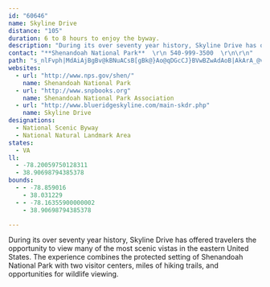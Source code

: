 ```yaml
---
id: "60646"
name: Skyline Drive
distance: "105"
duration: 6 to 8 hours to enjoy the byway.
description: "During its over seventy year history, Skyline Drive has offered travelers the opportunity to view many of the most scenic vistas in the eastern United States. The experience combines the protected setting of Shenandoah National Park with two visitor centers, miles of hiking trails, and opportunities for wildlife viewing."
contact: "**Shenandoah National Park**  \r\n 540-999-3500  \r\n\r\n"
path: "s_nlFvph|MdAiAjBgBv@kBNuACsB[gBk@}Ao@qDGcCJ}BVwBZwAdAoB|AkArA_@vGm@pMkBvA[jAk@pEsD`DsBxCaAzCc@zC?rBPxA^xClA`LnGjFdBn@l@|B~EnCdEz@hBvApDDj@Kx@S^[Lm@?i@YyB_CuAeAgBs@sBg@k@EqALeE~A}B~As@`Au@dBsArEYtB?dBZdCd@dAj@~@h@f@~@d@~@RbA?z@MvDiAbAOx@DhA`@x@~@h@rANdAJhEVjAhF`KbE~GlD`FhAp@x@FlC?bALn@\\xEfDpCdAtCZrFKp@Bn@Rh@l@Pj@Lr@NdFPr@f@z@z@|@l@^xEnBlA\\|BJtAWvAy@dAwAhBqEfKc`@vAmChA_BhDyC|C{AtM_ErCm@fCWtBGbDNrBp@fCxAvMfLlAr@rD~A|AjAxAlBbHbLr@l@n@Pr@AhEkAnCJfAEvD_CfG_B~C_CpAo@bK}BlHiE|@Yx@KnBDhATjHjEbCdApG`AhA^nD~AxADr@Qh@[rFkGrCeClAs@rBu@zLqBd@Y^e@LSNeAIuAWq@eF{ISw@I{Ab@gDpHcd@NcDOiBg@{Ak@eAsAaByBwBcGiD{Ag@iDw@kAaAc@eAo@eCiB{I]mBAcANgAj@y@b@Sr@EnF\\nEr@p@Rx@f@|CjDhA`AjAd@fAJnAKlAYvL_ErD{@|Dq@bAg@n@eA\\kAn@aDJ_B?_GX}AfH_On@{AR_ANyB?sEN{C^eE^aBr@_AtEaCdCsCd@]hA]lDMn@Mx@e@|@_B~BmFbDaD|@uAZkAlAsJd@uBbAkBbDyChAw@n@Sx@Gl@F~D~A|F|Ad@X\\l@^dBXbIR|Ad@bA|BjCh@vA@xB[bDCdA?j@LfAhAzCxD~HhArCR`BFlFL|ANdAh@hAx@v@fBt@vNlClCt@hAz@|CtE`Ap@hARjGGrBRr@At@WlCkBh@UbEo@n@[b@q@Pu@Q_GDmBnBiMbAeE\\q@`@g@|@e@~@GxAd@n@r@f@tAn@jDZ~C|@hEn@jAtC`AfAv@Tl@fB`Lj@rArBzCtAbArAl@dG~A~@d@n@j@t@rA^lApAvHx@|B`@z@rLtQdApBX~@DxBo@bH?x@Hv@`@fAbCfCl@x@Rj@dAtEb@rAz@dAv@j@`OlIzFrDrBtBf]dl@hChD`DlDhBjCTp@^`B|@nIj@dBfBvCtAfBbFfJlBrB`HvFfAjAdBdCdKpPnCdEt@p@bF`CfC~AfBxB~@nCPjALrDE~FM~@Uf@m@l@yEjBsAdA_AzAcB`Eo@lB_AdEc@lB[|BMnDHxARzA~@vChBfEnAzBlCxD|BpBbFz@z@XdAn@tAzAn@dAb@nAf@xD?~CaA`FaBdEa@xAOx@?rAJr@r@dBh@r@|GxGvItMlCnClBdAfJrCrAl@n@h@h@t@^fADx@KpAi@jAqAlAeElCg@p@Ql@It@RdEC~Ac@lFAjAt@nHBr@CfAOn@m@`AoCrCc@l@_@jAKpA?lAb@vF^rDd@jBl@~@VRvErB^j@Tx@BlEO`I_@rA_@l@y@v@yDlCq@x@[dBYvG[pAc@r@cE|C}FnD}A`BoBjEw@jCQ`B@fBNx@n@dB|@lAhBxAfDdBlJzDvCfBxAp@lE~@hA^hBxAvClDpHhNnAp@dEd@l@Tl@p@~@zAnB`Hb@lC?n@YrCOf@m@~@gJzJ_A`Ci@fEs@fI_AxJoCfLGx@Fl@Rp@Z`@`@\\x@TjFd@vCj@hCnA~JjHtB~@~AF|CW|@@VD\\J`@Nt@\\z@`@zAf@f@J^Fh@Df@@t@@j@C\\EZETG\\M|CyAt@]bCm@lBGz@JrCbAzErCnAbArBhCv@nBNj@Hh@Fh@Dz@Bh@B|F?p@Bv@Bt@Hx@Hl@Lz@`CxFf@zAt@vDZlDh@zBv@xAn@p@r@d@tDfAvGfApCXvJVtNm@lBFrFdAlD`ArCpAbCjBhEnExAv@nAF`BYhCs@x@?^L`Ax@~DhHrEhFp@lBbAlEf@fAh@p@h@^t@TpGjArAl@nCvChAnBl@nAp@nAZb@b@f@t@d@jA^v@PZJrB\\rIfF|@X~@?vA_@xE{Cn@IpF\\n@Kn@WxAuArAsBZq@VaAFgAAq@]{AyA}AkBuAm@wAEyEI{AUmBiBgIcBuOHeA^{@X[t@MxBr@zKjFrARtAMrC_ApAI|GxAxAHhAChUsDlBQRIVEn@Ir@Cv@@v@FjFj@pJB|@Dh@LhAXrC`B|GlHxErErDxBxAjAf@r@~AfEj@r@fAp@~Aj@bB`ApD~Dz@r@vAj@bE`AxBt@bAj@bDrFp@x@p@j@|DlB`AfAl@~@fDrH`AdBb@^~@RfAQh@YnDmD|@m@hAYhVs@j@Qv@m@n@kA~@{Eh@qAX_@~DAjAKTKhAu@fGyGbAc@t@u@z@eBnDaJt@aDrAkI~BuFhAsAdGuF~EeFh@gAb@wDj@{@hBkA|CuAVWJOHSPq@Ao@Aa@A_@?_@Bc@z@}CXq@DSD_@@_@@c@Da@F[LQr@s@vAq@fDaA~SyB~AYx@m@fCyGZm@|@}@TM|BBdAU~@_Af@gA^a@j@_@~@D`BfA^@d@Id@q@n@mAv@WnARbCx@nAhAxAnCb@pANrAR`DNl@Zd@l@XhCd@|@Xt@f@dBpBb@X|ARxABr@RrFrExA~@d@F|CEnA^v@j@j@dAX`A\\~BJlBKrBqArFF`B^j@t@\\fEWlAVd@\\d@n@^fA|A`MTl@r@v@d@LbAEfHgEz@Mx@RzAxAn@T`@AjC}@hB?~@N~Ad@fE`CfAFj@Y^g@Re@ZeBTe@bBiAh@YnBk@`BFn@^`BpAbAzAVjAKtAc@|@c@Xe@Jy@IgCy@y@Nk@h@YrATrE?v@e@xAcC`DOd@Mz@?dATvAXl@l@r@h@^XJ~@DhD_A|@R^VT`@TxAIpDDh@b@jDArCO~@cAtBe@d@wF~Bc@^e@xA_@xDi@hBmAhAoBx@{AtAy@dAk@v@e@`BEr@?fAX|@`@^|@l@~@X|@~@Tp@v@nDj@`AjAh@`FXpCtAtAjAlCzCrAvBnAnCdAt@rACRQdAuAt@kBvAiBnDeAr@ZfD~@bADjBKbAPr@x@X~@?x@_@~AsAnCW~B@p@j@lCbAlDrAnIFrCKlAW|AJ`BVdBTd@rDhEn@lAnFlOR|@BzAMvAeAhFCrDZ~C`AhFd@~Bd@fAfDpCfIlExAdBnC`GfAfAVJRJd@NTB|E`@n@B|BGJAf@KZKZQvBuAh@Yf@Sj@QZIfMwBrAo@bB}Al@UhAKxB^rAMpBu@fCsBd@OtH}Ar@gAJq@IeAu@oD?qA^_Av@i@|@?vAn@b@Hn@EdBk@lAAnEFtGv@jMKfE_@t@FpAd@t@r@d@l@b@dAP|@LrAHbLNlDt@~DbAhCnAdCX~@BfAGr@_@bA_Ax@}I`CcBl@_Av@sB~BcDxCuKlGoAlAm@rAWdBClBZrBl@rAdAdAlAf@hB@~FcBpB_@jAF\\JfAl@VXl@pA^~BBfAc@fI?lBNxBj@xCb@xAnAxCpD|ErBdBnBjAhDfApBDrCa@nAk@fIsFtAm@`Dk@lBDtCd@pLlE`B^hCXbCF~AKvEgAfAe@dAaAt@_BzAaGnBaG`A_GN_@v@y@t@_@b@K`AHx@ZtDlCrHxDnB|AfEtDbC`AzFrA~@h@jA~@~FtFt@d@lC`An@DnBEv@Mt@e@b@_@d@y@xBsG|EaJDgBQeAo@gBAqAPm@j@g@n@Kn@PX^X`AHjD?fCYlBuBrHgAnHStDCjDBf@@LH^H\\P^R\\FJPNRNh@N`@FbBLrABx@AhBO`@Kh@SxAcAp@UpAO^MXOt@g@NG^I\\?RB\\HPDj@PZ@d@CtAQ^?V@^Fn@Z^X|AzA`Az@h@^xA|@hA|@z@z@j@n@b@t@dDjF|@`BP\\v@tAz@hAvAzA\\\\|AlAp@b@`@b@Xd@^`@HNNZPh@Lp@B`@D^Bb@@b@?`@?\\Ej@Gf@Ol@Ut@g@vAaBbCk@pAYtA_@|CYtDErCC|BF|CHrB@lACj@I^S`@g@^WB[?{@OsCm@w@Ek@Bo@^Y^Of@Oj@YbBSt@c@n@qCxBORMJc@r@OXUr@Ij@G|@?l@Bx@P~@Vt@Th@V`@h@t@Zv@Jd@D`@BvBB|@Hx@V`CJrA?t@g@jFExBj@jEb@tA\\p@^^jAr@l@Ln@D|A[pJkDrAStA?pIx@bACnB[x@@n@d@\\r@Dr@EfDJn@^x@|CfE|EhFhAp@nAf@nEBnIYbADdAl@n@x@`@`AJrABvAMlBHlBn@xBlAlAfI~ClKrHjDfAxB~@xBfBxDdEpA~@nAh@bBd@fCVbGQlDaAr@EjAP~@d@bAhAn@pAh@zAh@|Br@bG|A~DnD`H~BdHnBhHl@~CRrBB|GFhCC|HPlDTvAd@~Ah@dAxA|AbAn@bCz@xJ`C`BPhBMlBy@tAsAx@qAfEmI|@sAdAeArAo@|Bc@x@EtAHxARrEdArAf@hPfIdNzIpLxJ~LzLlBrAtB`A~Bv@hANxADzDKbJxAvCH~@P|CfA|DxCrAn@jKxBdOjErFfA|Bp@rCrAfGxDnAh@vm@|G`FR`Lw@rOaD~APbAn@t@vAR`AXrFn@~BnA~BxAlAlFtC`GdCxAXrDRbAXpMfJrAj@fFzAxAv@rBfBlCdDhAx@~Ad@`Hl@xCx@lD~AbCfBtAvAfClDvEzH`AjA`BlAnEnBlAhAn@xAjAfE~@lBp@x@|E`DdAfCh@|@pCzBn@v@^x@rAhEh@v@h@f@dA^lADxAa@nAo@rAUhALfFrAvHl@~@VrAl@fDrB~BpB|C`Ez@j@pBr@bCl@jBD|AK|Dk@|@BxC`@dD~@`EjBdBxAv@`An@vAdBbHr@jBfAjAp@`@n@PxDf@zDD`E_@bEyAlBe@dBGbCPlBf@hAl@hA~@hCjC|A`ApFxA~@`@xDlDrFpCxCrBVL\\FTBPAr@OxBi@j@M|@Ol@M|AKl@Cf@@h@Jh@\\^r@DxAc@pFLjA~BtFR`BJdCEtEDbB\\hBh@|At@fAn@l@`GlElDdDz@`B\\fAn@jDr@zAbK|HfB`BrE`GpDvBhBf@xALpBGrG_Cx@Qt@AnBd@fEtAjCd@jDDlKm@n@J`A`@h@r@d@pANbBI~AU|@sAdCiBbCaCpCm@fASv@Al@PdATd@b@`@dRhLhEpDfBlBdBlCv@rBhAhI`@xAfAdB~CdCb@j@t@xAfArDn@z@l@Xj@Nr@Fz@P^N|@x@fBxCdAz@hQlI|BjBhB~BdA~@fB`A|IxD|AlBn@j@n@JbC@bCr@d@j@t@lBp@`C~@vEj@lDfAbNdA~HbBzHF`ASvB}@tCU~ACdANzAh@xAbCpC|C`EzGfG~DlBbAXz@Br@K~DgB`AKvDl@nBEx@Yx@g@bDeDtAs@fAWrCSrAYlFyBjJeCtATbBbA|C|Fh@tDNdCh@hC^bAxAxBpKbJ|XbTjClCtAdArCzAlKlE~@v@b@~@LrAY`C]l@e@pBKvBZbBRh@^d@z@n@pE|AdAh@fAbBxAlEt@x@v@XrDRx@Zf@v@Lr@I`AcBhDYr@Q`A?p@NrAn@rA`BfAxE|A~Ax@bFbDjKvFfB~Av@vAV~@Hp@?dBSlEFx@VrA|@dBxB`DnElFlBlApEdBxEhDr@^lEh@n@Nv@j@dAjAXj@Rl@d@tFd@xAlAdB`@z@Lp@Bx@w@lJ_@tBYx@cBdCcArBKpAEbE?|HTzAXl@d@h@lCr@xA`Ad@xAHlAe@pBcC`GSt@KhAIhIc@lC_AvAsCbBe@b@]z@CdAf@jAbE`Dj@x@\\x@RdADlBUdDClCHdAJd@VZz@j@b@DnAe@t@mApDwHb@]d@Qd@?r@X|@pArAlDnBnLd@fAj@r@zEfDb@l@hBvEr@rAd@^lCrA^^Td@H~@UbAs@bAsBjAi@f@i@~@Qz@Gx@B~@d@vDLtBMrHDdAv@tGJrADtFRnAV`@v@p@fCn@bCj@hAAz@]v@y@hCsF~@o@dA[bDU`CEt@J|@^r@h@~D~DXj@X~@n@zEXdAXd@t@l@|B~@bAp@hC`EbAx@~A@bHsA`CBx@NrEbCxBr@p_@hFrAn@lCvCx@Vx@Mf@k@Vs@n@sDr@_Bb@_@d@QrA?hAh@^^x@tA|C`Mt@zAl@d@j@V|@F|B?v@NfAf@f@l@~@vBDh@C|@mA`EcIzU]nAQvAi@bMw@`HMdCLxAx@~CRzAIvAUr@c@l@eAd@uDNwANy@RgAr@o@r@e@|@e@`BsAvQWxBWfA_AvAwClBmCdCe@XmAJYEe@_@cEgJyBsCi@_@}@SiALk@XY^YdAEr@NpBn@`C~AdDx@t@pFpDhArArCtE`DxBpApA^n@bAbEb@z@bDfD^p@NtAOjHVVZT@@j@X^?lBeApAo@hAGhALx@p@hDhEj@^|DzA|DrDl@PbAAn@WzEgDdA]nA?|FvAlEp@r@Rd@f@Xd@X~@^|FHb@\\lAVh@ZXvAj@dBr@XTNTDNb@fAPv@\\nAR\\Xl@NLTB^?xAZ`@\\xBrEl@~@d@Zv@?|@s@\\_Av@kDl@iAl@c@hFiBvEmCbBkArCkCnAmBrAsF^eAz@{@|@SdLr@dA?xB_@~G_DnBGv@RnGfDvA`@dEd@zDp@xEjBnCzAdExChDtDhBlDx@hC|BhJx@rBnCzE|B~CxAtCr@bCXrAJxA?zB_@pBmGzMkAtEa@rC[~GDrDZ`Gr@nEx@jBvE`GtDrGvCfElB~A`HxDhBzB~@rBb@jBdAnIbAjFbBhEtD`H|@rBn@xBbBlIxAbL`@pFP~Cb@|NZrBXx@b@r@h@d@z@d@fD~@~@r@h@r@^z@bBlGrBrE|BpDjDxDvAnB`FlLfArAvBtBh@|@^dAtAnJb@xBzDtLtAzCx@jA|@x@rEfCdAv@hAnAdIrN|DfFhEdElD`CbC`AdCp@zGx@lAr@~@vAjF`M`AzAnAxAxBfB`QfIzQxFbDtAlCxAlC|BnCzAv@R`AE`By@^i@d@yBr@kKn@{CrAyD~BmDr@[l@Ft@d@Zl@NfABv@OrCU~A@~@rBxEhAzCx@xDl@lAnBlClElDbAfA`@p@L~A_@lByCxDM`Al@`CrFvFZ`AB~@OvBSt@[r@c@d@y@X{NVcAT_@TUZOj@HzAdArBt@v@lAx@lAj@nAZfDd@JHn@LrAz@tBpCdKpObAfAr@PbEd@r@^~A~AnAd@b@C~@g@rA_BnAy@n@SzACz@Pl@XrBrBt@d@v@Vl@@h@Kh@a@bDsFr@]~@Az@Xl@f@R^pDfLjA~Bx@dAdAfAnAv@pAf@~Bd@~@?nAQf@MjKqGdBa@bB?bAVbAh@jHxHnBjAbBRx@EhFgAx@E~@Z^b@bBfEj@d@|@F`Ee@xAXx@r@Xv@j@~D~A~Dh@n@r@dAZfAVpBPrAB|@Dp@\\rBZdA^fBPnBR`IAjA@|@Hh@N\\V\\h@Zx@b@xAD~Am@xFcDrAg@r@UpCs@xB]hCIF?d@B`A^f@XhD~DhEdDhAl@hDfAjB\\jCLbCW`FgAxA?nAXvAv@bH|I|@lB`@Xv@P~@K|AkAZIvDqFt@Yr@Qr@A|Dl@dAGbAe@rC{CnAw@r@Sd@?bBXn@^p@p@~BbFnA~Bx@|@|BxA~P`G~Bl@vCxA~CnBt@t@h@TtK|@fBl@n@l@j@lA\\lBNxCNrAX|@`@l@v@r@vEdDpJtFlBr@vAH|@KvEeAx@GxA@tB^|Al@bA~@`@fAd@rCRrEh@hA`AlAbBl@dBgApI_Jr@_@dAMn@F~@l@`ExGz@jAhAlAvBdBbDxA|@RxADjAEfAS~@YhCsAx@Q~EAzAYb@]^k@f@gC|@kCd@c@p@WrDDnBZrBn@hA^r@b@nClClAh@hCTfEs@lFyBxA{@xHeHbBy@lAU`BE`BRfGzCrEbA|G^zAIn@Yd@g@Xk@Ny@@mBGsEDaARkAr@yAd@g@dAc@|ADrB~@dOtMnB|@lBIn@g@b@yAn@oETq@p@}@`A[dA@fAd@dDpEf@`@hAd@xAFx@I~F}AfAGn@FrA`@bExBpHhBx@z@hBxDn@j@jBfAdAdAn@nBDxA_@rBiApDQ`A?hAPtA`@dAlA~@hAJfDQd@J\\TZn@Hf@BxENt@Td@ZXh@JzDKzAX~@bApCzF~@lAx@^|@RxEX|@XdA~@b@~@p@rGVx@bD`GxAfGr@pAxDlCj@r@\\lAN~DNfAd@dAv@XZ?f@k@~CaHdByC`D_Db@u@ZgBLsEJmBZqBt@_CdEgJfHcLzGkI~BsB|Ao@h@?hDZ~Ap@xAlAr@jAbCxGr@r@f@NpABhCk@vFYlBJtA^dAdAh@hALdAErEYtEw@dIq@fF}BlKOfBHl@n@`B|DnDj@`Aj@xBZ`Eb@xA`A`AvDhBjLnGrA~A|@nBVjAN~BUlD_ChIWpAAzDIrA_@dDo@pCm@lBiEhLeJnSOt@OxA?pBD`A\\|AfBfE~BxDtDlEtH`IbAtAn@bBd@rB^bHl@dDdAdC|CbGlB|ChD|D^p@Rp@n@lFTx@d@z@jCdD`@nA~@jEp@fAhE|Dj@hA|A~E|@~BbCtDxA~ArAdAbHdDrAz@jNlPxEhHtC`DnDpCzIxEx@t@nAfBrD~InBzD`ErFpBlBfA~@|BrAlDdAbBF~AEb@EnAUz@QzBiA`Ao@"
websites:
  - url: "http://www.nps.gov/shen/"
    name: Shenandoah National Park
  - url: "http://www.snpbooks.org"
    name: Shenandoah National Park Association
  - url: "http://www.blueridgeskyline.com/main-skdr.php"
    name: Skyline Drive
designations:
  - National Scenic Byway
  - National Natural Landmark Area
states:
  - VA
ll:
  - -78.20059750128311
  - 38.90698794385378
bounds:
  - - -78.859016
    - 38.031229
  - - -78.16355900000002
    - 38.90698794385378

---
```


During its over seventy year history, Skyline Drive has offered travelers the opportunity to view many of the most scenic vistas in the eastern United States. The experience combines the protected setting of Shenandoah National Park with two visitor centers, miles of hiking trails, and opportunities for wildlife viewing.
